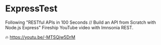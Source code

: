 # ExpressTest
 Following "RESTful APIs in 100 Seconds // Build an API from Scratch with Node.js Express" Fireship YouTube video with Imnsonia REST. 

 🔥 https://youtu.be/-MTSQjw5DrM